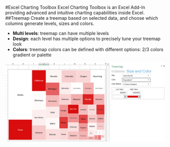 #Excel Charting Toolbox
Excel Charting Toolbox is an Excel Add-In providing advanced and intuitive charting capabilities inside Excel.
##Treemap
Create a treemap based on selected data, and choose which columns generate levels, sizes and colors.

* **Multi levels**: treemap can have multiple levels
* **Design**: each level has multiple options to precisely tune your treemap look
* **Colors**: treemap colors can be defined with different options: 2/3 colors gradient or palette

![](docs/Images/treemap1.png)
